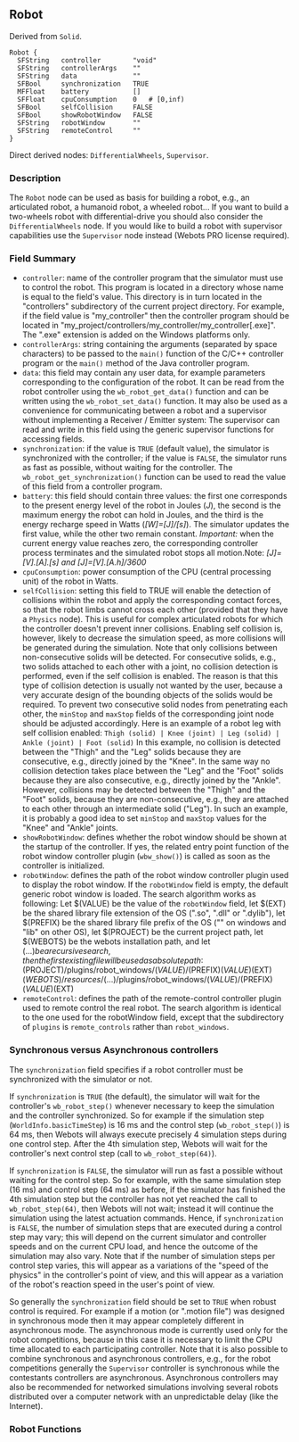 ## Robot

Derived from `Solid`.


```
Robot {
  SFString   controller        "void"
  SFString   controllerArgs    ""
  SFString   data              ""
  SFBool     synchronization   TRUE
  MFFloat    battery           []
  SFFloat    cpuConsumption    0   # [0,inf)
  SFBool     selfCollision     FALSE
  SFBool     showRobotWindow   FALSE
  SFString   robotWindow       ""
  SFString   remoteControl     ""
}
```

Direct derived nodes: `DifferentialWheels`, `Supervisor`.

### Description

The `Robot` node can be used as basis for building a robot, e.g., an articulated
robot, a humanoid robot, a wheeled robot... If you want to build a two-wheels
robot with differential-drive you should also consider the `DifferentialWheels`
node. If you would like to build a robot with supervisor capabilities use the
`Supervisor` node instead (Webots PRO license required).

### Field Summary

- `controller`: name of the controller program that the simulator must use to control the robot. This program is located in a directory whose name is equal to the field's value. This directory is in turn located in the "controllers" subdirectory of the current project directory. For example, if the field value is "my_controller" then the controller program should be located in "my_project/controllers/my_controller/my_controller[.exe]". The ".exe" extension is added on the Windows platforms only.
- `controllerArgs`: string containing the arguments (separated by space characters) to be passed to the `main()` function of the C/C++ controller program or the `main()` method of the Java controller program.
- `data`: this field may contain any user data, for example parameters corresponding to the configuration of the robot. It can be read from the robot controller using the `wb_robot_get_data()` function and can be written using the `wb_robot_set_data()` function. It may also be used as a convenience for communicating between a robot and a supervisor without implementing a Receiver / Emitter system: The supervisor can read and write in this field using the generic supervisor functions for accessing fields.
- `synchronization`: if the value is `TRUE` (default value), the simulator is synchronized with the controller; if the value is `FALSE`, the simulator runs as fast as possible, without waiting for the controller. The `wb_robot_get_synchronization()` function can be used to read the value of this field from a controller program.
- `battery`: this field should contain three values: the first one corresponds to the present energy level of the robot in Joules (*J*), the second is the maximum energy the robot can hold in Joules, and the third is the energy recharge speed in Watts (*[W]=[J]/[s]*). The simulator updates the first value, while the other two remain constant. *Important:* when the current energy value reaches zero, the corresponding controller process terminates and the simulated robot stops all motion.Note: *[J]=[V].[A].[s] and [J]=[V].[A.h]/3600*
- `cpuConsumption`: power consumption of the CPU (central processing unit) of the robot in Watts.
- `selfCollision`: setting this field to TRUE will enable the detection of collisions within the robot and apply the corresponding contact forces, so that the robot limbs cannot cross each other (provided that they have a `Physics` node). This is useful for complex articulated robots for which the controller doesn't prevent inner collisions. Enabling self collision is, however, likely to decrease the simulation speed, as more collisions will be generated during the simulation. Note that only collisions between non-consecutive solids will be detected. For consecutive solids, e.g., two solids attached to each other with a joint, no collision detection is performed, even if the self collision is enabled. The reason is that this type of collision detection is usually not wanted by the user, because a very accurate design of the bounding objects of the solids would be required. To prevent two consecutive solid nodes from penetrating each other, the `minStop` and `maxStop` fields of the corresponding joint node should be adjusted accordingly. Here is an example of a robot leg with self collision enabled: `Thigh (solid) | Knee (joint) | Leg (solid) | Ankle (joint) | Foot (solid)` In this example, no collision is detected between the "Thigh" and the "Leg" solids because they are consecutive, e.g., directly joined by the "Knee". In the same way no collision detection takes place between the "Leg" and the "Foot" solids because they are also consecutive, e.g., directly joined by the "Ankle". However, collisions may be detected between the "Thigh" and the "Foot" solids, because they are non-consecutive, e.g., they are attached to each other through an intermediate solid ("Leg"). In such an example, it is probably a good idea to set `minStop` and `maxStop` values for the "Knee" and "Ankle" joints.
- `showRobotWindow`: defines whether the robot window should be shown at the startup of the controller. If yes, the related entry point function of the robot window controller plugin (`wbw_show()`) is called as soon as the controller is initialized.
- `robotWindow`: defines the path of the robot window controller plugin used to display the robot window. If the `robotWindow` field is empty, the default generic robot window is loaded. The search algorithm works as following: Let $(VALUE) be the value of the `robotWindow` field, let $(EXT) be the shared library file extension of the OS (".so", ".dll" or ".dylib"), let $(PREFIX) be the shared library file prefix of the OS ("" on windows and "lib" on other OS), let $(PROJECT) be the current project path, let $(WEBOTS) be the webots installation path, and let $(...) be a recursive search, then the first existing file will be used as absolute path:$(PROJECT)/plugins/robot_windows/$(VALUE)/$(PREFIX)$(VALUE)$(EXT)$(WEBOTS)/resources/$(...)/plugins/robot_windows/$(VALUE)/$(PREFIX)$(VALUE)$(EXT)
- `remoteControl`: defines the path of the remote-control controller plugin used to remote control the real robot. The search algorithm is identical to the one used for the robotWindow field, except that the subdirectory of `plugins` is `remote_controls` rather than `robot_windows`.

### Synchronous versus Asynchronous controllers

The `synchronization` field specifies if a robot controller must be synchronized
with the simulator or not.

If `synchronization` is `TRUE` (the default), the simulator will wait for the
controller's `wb_robot_step()` whenever necessary to keep the simulation and the
controller synchronized. So for example if the simulation step
(`WorldInfo.basicTimeStep`) is 16 ms and the control step (`wb_robot_step()`) is
64 ms, then Webots will always execute precisely 4 simulation steps during one
control step. After the 4th simulation step, Webots will wait for the
controller's next control step (call to `wb_robot_step(64)`).

If `synchronization` is `FALSE`, the simulator will run as fast a possible
without waiting for the control step. So for example, with the same simulation
step (16 ms) and control step (64 ms) as before, if the simulator has finished
the 4th simulation step but the controller has not yet reached the call to
`wb_robot_step(64)`, then Webots will not wait; instead it will continue the
simulation using the latest actuation commands. Hence, if `synchronization` is
`FALSE`, the number of simulation steps that are executed during a control step
may vary; this will depend on the current simulator and controller speeds and on
the current CPU load, and hence the outcome of the simulation may also vary.
Note that if the number of simulation steps per control step varies, this will
appear as a variations of the "speed of the physics" in the controller's point
of view, and this will appear as a variation of the robot's reaction speed in
the user's point of view.

So generally the `synchronization` field should be set to `TRUE` when robust
control is required. For example if a motion (or ".motion file") was designed in
synchronous mode then it may appear completely different in asynchronous mode.
The asynchronous mode is currently used only for the robot competitions, because
in this case it is necessary to limit the CPU time allocated to each
participating controller. Note that it is also possible to combine synchronous
and asynchronous controllers, e.g., for the robot competitions generally the
`Supervisor` controller is synchronous while the contestants controllers are
asynchronous. Asynchronous controllers may also be recommended for networked
simulations involving several robots distributed over a computer network with an
unpredictable delay (like the Internet).

### Robot Functions

